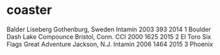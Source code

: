 # coaster
Balder	Liseberg	Gothenburg, Sweden	Intamin	2003	393	2014
1	Boulder Dash	Lake Compounce	Bristol, Conn.	CCI	2000	1625	2015
2	El Toro	Six Flags Great Adventure	Jackson, N.J.	Intamin	2006	1464	2015
3	Phoenix
